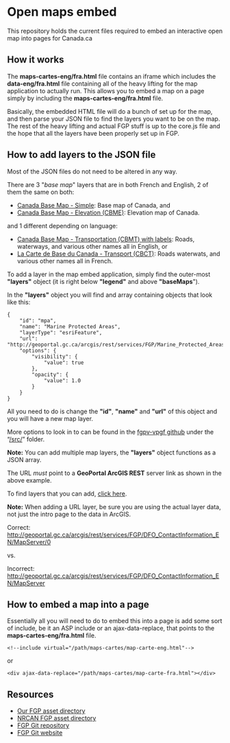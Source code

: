 # Open maps embed

This repository holds the current files required to embed an interactive open map into pages for Canada.ca

## How it works

The **maps-cartes-eng/fra.html** file contains an iframe which includes the **data-eng/fra.html** file containing all of the heavy lifting for the map application to actually run. This allows you to embed a map on a page simply by including the **maps-cartes-eng/fra.html** file. 

Basically, the embedded HTML file will do a bunch of set up for the map, and then parse your JSON file to find the layers you want to be on the map. The rest of the heavy lifting and actual FGP stuff is up to the core.js file and the hope that all the layers have been properly set up in FGP.

## How to add layers to the JSON file

Most of the JSON files do not need to be altered in any way.

There are 3 "*base map*" layers that are in both French and English, 2 of them the same on both:

- [Canada Base Map - Simple](http://geoappext.nrcan.gc.ca/arcgis/rest/services/BaseMaps/Simple/MapServer?f=jsapi): Base map of Canada, and 
- [Canada Base Map - Elevation (CBME)](http://geoappext.nrcan.gc.ca/arcgis/rest/services/BaseMaps/CBME_CBCE_HS_RO_3978/MapServer?f=jsapi): Elevation map of Canada.

and 1 different depending on language:


- [Canada Base Map - Transportation (CBMT) with labels](http://geoappext.nrcan.gc.ca/arcgis/rest/services/BaseMaps/CBMT3978/MapServer?f=jsapi): Roads, waterways, and various other names all in English, or
- [La Carte de Base du Canada - Transport (CBCT)](http://geoappext.nrcan.gc.ca/arcgis/rest/services/BaseMaps/CBCT3978/MapServer?f=jsapi): Roads waterwats, and various other names all in French.

To add a layer in the map embed application, simply find the outer-most **"layers"** object (it is right below **"legend"** and above **"baseMaps**").

In the **"layers"** object you will find and array containing objects that look like this:

    {
        "id": "mpa",
        "name": "Marine Protected Areas",
        "layerType": "esriFeature",
        "url": "http://geoportal.gc.ca/arcgis/rest/services/FGP/Marine_Protected_Areas_National/MapServer/0",
        "options": {
            "visibility": {
                "value": true
            },
            "opacity": {
                "value": 1.0
            }
        }
    }
    
All you need to do is change the **"id"**, **"name"** and **"url"** of this object and you will have a new map layer.


More options to look in to can be found in the [fgpv-vpgf github](https://github.com/fgpv-vpgf/fgpv-vpgf) under the “[/src/](https://github.com/fgpv-vpgf/fgpv-vpgf/tree/master/src)” folder. 

**Note:** You can add multiple map layers, the **"layers"** object functions as a JSON array.

The URL *must* point to a **GeoPortal ArcGIS REST** server link as shown in the above example.

To find layers that you can add, [click here](http://geoportal.gc.ca/arcgis/rest/services).

**Note:** When adding a URL layer, be sure you are using the actual layer data, not just the intro page to the data in ArcGIS.

Correct: http://geoportal.gc.ca/arcgis/rest/services/FGP/DFO_ContactInformation_EN/MapServer/0

vs.

Incorrect: http://geoportal.gc.ca/arcgis/rest/services/FGP/DFO_ContactInformation_EN/MapServer

## How to embed a map into a page

Essentially all you will need to do to embed this into a page is add some sort of include, be it an ASP include or an ajax-data-replace, that points to the **maps-cartes-eng/fra.html** file.

    <!--include virtual="/path/maps-cartes/map-carte-eng.html"-->

or

    <div ajax-data-replace="/path/maps-cartes/map-carte-fra.html"></div>

## Resources
- [Our FGP asset directory](http://geoportal.gc.ca/arcgis/rest/services)
- [NRCAN FGP asset directory](http://geoappext.nrcan.gc.ca/arcgis/rest/services)
- [FGP Git repository](https://github.com/fgpv-vpgf)
- [FGP Git website](http://fgpv-vpgf.github.io/)